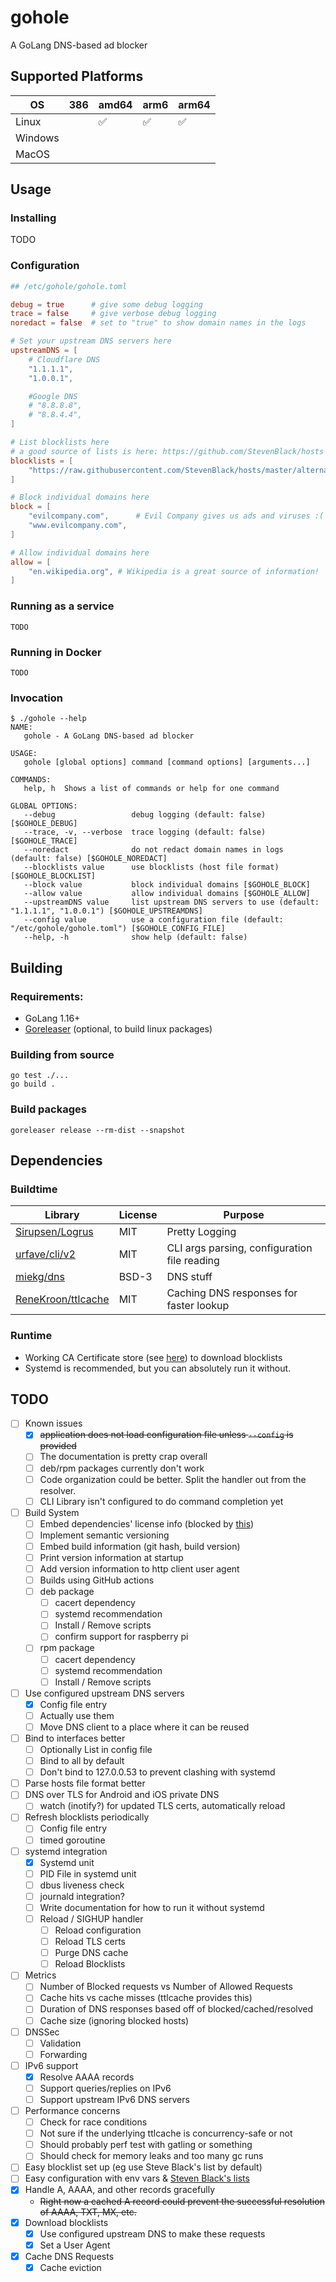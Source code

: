 # gohole
A GoLang DNS-based ad blocker

## Supported Platforms

| OS      | 386 | amd64 | arm6 | arm64 |
| ---     | --- | ----  | ---  | ----  |
| Linux   |     | ✅     | ✅    | ✅     |
| Windows |     |       |      |       |
| MacOS   |     |       |      |       |

## Usage
### Installing
TODO

### Configuration
```toml
## /etc/gohole/gohole.toml

debug = true      # give some debug logging
trace = false     # give verbose debug logging
noredact = false  # set to "true" to show domain names in the logs

# Set your upstream DNS servers here
upstreamDNS = [
    # Cloudflare DNS
    "1.1.1.1",
    "1.0.0.1",

    #Google DNS
    # "8.8.8.8",
    # "8.8.4.4",
]

# List blocklists here
# a good source of lists is here: https://github.com/StevenBlack/hosts
blocklists = [
    "https://raw.githubusercontent.com/StevenBlack/hosts/master/alternates/fakenews-gambling/hosts",  # adware, malware, fakenews, gambling
]

# Block individual domains here
block = [
    "evilcompany.com",      # Evil Company gives us ads and viruses :(
    "www.evilcompany.com",
]

# Allow individual domains here
allow = [
    "en.wikipedia.org", # Wikipedia is a great source of information!
]
```

### Running as a service
```shell
TODO
```

### Running in Docker
```shell
TODO
```

### Invocation
```text
$ ./gohole --help
NAME:
   gohole - A GoLang DNS-based ad blocker

USAGE:
   gohole [global options] command [command options] [arguments...]

COMMANDS:
   help, h  Shows a list of commands or help for one command

GLOBAL OPTIONS:
   --debug                 debug logging (default: false) [$GOHOLE_DEBUG]
   --trace, -v, --verbose  trace logging (default: false) [$GOHOLE_TRACE]
   --noredact              do not redact domain names in logs (default: false) [$GOHOLE_NOREDACT]
   --blocklists value      use blocklists (host file format) [$GOHOLE_BLOCKLIST]
   --block value           block individual domains [$GOHOLE_BLOCK]
   --allow value           allow individual domains [$GOHOLE_ALLOW]
   --upstreamDNS value     list upstream DNS servers to use (default: "1.1.1.1", "1.0.0.1") [$GOHOLE_UPSTREAMDNS]
   --config value          use a configuration file (default: "/etc/gohole/gohole.toml") [$GOHOLE_CONFIG_FILE]
   --help, -h              show help (default: false)
```

## Building
### Requirements:
- GoLang 1.16+
- [Goreleaser](https://goreleaser.com/) (optional, to build linux packages)

### Building from source
```shell
go test ./...
go build .
```

### Build packages
```shell
goreleaser release --rm-dist --snapshot
```

## Dependencies
### Buildtime
| Library                                                     | License | Purpose                                      |
| -------                                                     | ------- | -------                                      |
| [Sirupsen/Logrus](https://github.com/Sirupsen/logrus)       | MIT     | Pretty Logging                               |
| [urfave/cli/v2](https://github.com/urfave/cli/v2)           | MIT     | CLI args parsing, configuration file reading |
| [miekg/dns](https://github.com/miekg/dns)                   | BSD-3   | DNS stuff                                    |
| [ReneKroon/ttlcache](https://github.com/ReneKroon/ttlcache) | MIT     | Caching DNS responses for faster lookup      |


### Runtime
- Working CA Certificate store (see [here](https://stackoverflow.com/a/40051432)) to download blocklists
- Systemd is recommended, but you can absolutely run it without.

## TODO
- [ ] Known issues
  - [x] ~~application does not load configuration file unless `--config` is provided~~
  - [ ] The documentation is pretty crap overall
  - [ ] deb/rpm packages currently don't work
  - [ ] Code organization could be better. Split the handler out from the resolver.
  - [ ] CLI Library isn't configured to do command completion yet
- [ ] Build System
  - [ ] Embed dependencies' license info (blocked by [this](https://github.com/google/go-licenses/pull/79))
  - [ ] Implement semantic versioning
  - [ ] Embed build information (git hash, build version)
  - [ ] Print version information at startup
  - [ ] Add version information to http client user agent
  - [ ] Builds using GitHub actions
  - [ ] deb package
    - [ ] cacert dependency
    - [ ] systemd recommendation
    - [ ] Install / Remove scripts
    - [ ] confirm support for raspberry pi
  - [ ] rpm package
    - [ ] cacert dependency
    - [ ] systemd recommendation
    - [ ] Install / Remove scripts
- [ ] Use configured upstream DNS servers
  - [x] Config file entry
  - [ ] Actually use them
  - [ ] Move DNS client to a place where it can be reused
- [ ] Bind to interfaces better
  - [ ] Optionally List in config file
  - [ ] Bind to all by default
  - [ ] Don't bind to 127.0.0.53 to prevent clashing with systemd
- [ ] Parse hosts file format better
- [ ] DNS over TLS for Android and iOS private DNS
  - [ ] watch (inotify?) for updated TLS certs, automatically reload
- [ ] Refresh blocklists periodically
  - [ ] Config file entry 
  - [ ] timed goroutine
- [ ] systemd integration
  - [x] Systemd unit 
  - [ ] PID File in systemd unit
  - [ ] dbus liveness check
  - [ ] journald integration?
  - [ ] Write documentation for how to run it without systemd
  - [ ] Reload / SIGHUP handler
    - [ ] Reload configuration
    - [ ] Reload TLS certs
    - [ ] Purge DNS cache
    - [ ] Reload Blocklists
- [ ] Metrics
  - [ ] Number of Blocked requests vs Number of Allowed Requests
  - [ ] Cache hits vs cache misses (ttlcache provides this)
  - [ ] Duration of DNS responses based off of blocked/cached/resolved
  - [ ] Cache size (ignoring blocked hosts)
- [ ] DNSSec
  - [ ] Validation
  - [ ] Forwarding
- [ ] IPv6 support
  - [x] Resolve AAAA records
  - [ ] Support queries/replies on IPv6
  - [ ] Support upstream IPv6 DNS servers
- [ ] Performance concerns
  - [ ] Check for race conditions
  - [ ] Not sure if the underlying ttlcache is concurrency-safe or not
  - [ ] Should probably perf test with gatling or something
  - [ ] Should check for memory leaks and too many gc runs
- [ ] Easy blocklist set up (eg use Steve Black's list by default)
- [ ] Easy configuration with env vars & [Steven Black's lists](https://github.com/StevenBlack/hosts)
- [x] Handle A, AAAA, and other records gracefully
  - ~~Right now a cached A record could prevent the successful resolution of AAAA, TXT, MX, etc.~~
- [x] Download blocklists
  - [x] Use configured upstream DNS to make these requests
  - [x] Set a User Agent
- [x] Cache DNS Requests
  - [x] Cache eviction